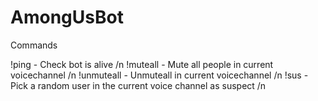 # AmongUsBot

Commands

!ping - Check bot is alive /n
!muteall - Mute all people in current voicechannel /n
!unmuteall - Unmuteall in current voicechannel /n
!sus - Pick a random user in the current voice channel as suspect /n
